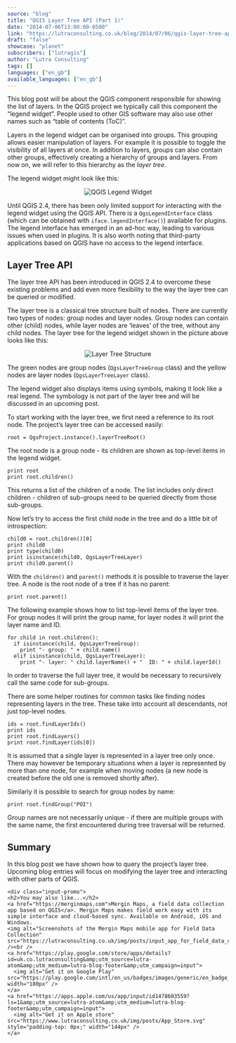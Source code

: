 ```yaml
---
source: "blog"
title: "QGIS Layer Tree API (Part 1)"
date: "2014-07-06T13:00:00-0500"
link: "https://lutraconsulting.co.uk/blog/2014/07/06/qgis-layer-tree-api-part-1/"
draft: "false"
showcase: "planet"
subscribers: ["lutragis"]
author: "Lutra Consulting"
tags: []
languages: ["en_gb"]
available_languages: ["en_gb"]
---
```


<p>This blog post will be about the QGIS component responsible for showing the list of layers.
In the QGIS project we typically call this component the “legend widget”. People used to other GIS software
may also use other names such as “table of contents (ToC)”.</p>

<p>Layers in the legend widget can be organised into groups. This grouping allows easier manipulation
of layers. For example it is possible to toggle the visibility of all layers at once. In addition to
layers, groups can also contain other groups, effectively creating a hierarchy of groups and layers.
From now on, we will refer to this hierarchy as the <em>layer tree</em>.</p>

<!-- more -->

<p>The legend widget might look like this:</p>

<p align="center"><img alt="QGIS Legend Widget" src="https://www.lutraconsulting.co.uk/img/posts/qgis_legend_widget.png" /></p>

<p>Until QGIS 2.4, there has been only limited support for interacting with the legend widget using the QGIS API.
There is a <code class="highlighter-rouge">QgsLegendInterface</code> class (which can be obtained with <code class="highlighter-rouge">iface.legendInterface()</code>) available for
plugins. The legend interface has emerged in an ad-hoc way, leading to various issues when used in plugins.
It is also worth noting that third-party applications based on QGIS have no access to the legend
interface.</p>

<h2 id="layer-tree-api">Layer Tree API</h2>

<p>The layer tree API has been introduced in QGIS 2.4 to overcome these existing problems and add even
more flexibility to the way the layer tree can be queried or modified.</p>

<p>The layer tree is a classical tree structure built of nodes. There are currently two types
of nodes: group nodes and layer nodes. Group nodes can contain other (child) nodes, while layer nodes
are ‘leaves’ of the tree, without any child nodes. The layer tree for the legend widget shown
in the picture above looks like this:</p>

<p align="center"><img alt="Layer Tree Structure" src="https://www.lutraconsulting.co.uk/img/posts/qgis_layer_tree_structure.png" /></p>

<p>The green nodes are group nodes (<code class="highlighter-rouge">QgsLayerTreeGroup</code> class) and the yellow nodes
are layer nodes (<code class="highlighter-rouge">QgsLayerTreeLayer</code> class).</p>

<p>The legend widget also displays items using symbols, making it look like a real legend. The symbology
is not part of the layer tree and will be discussed in an upcoming post.</p>

<p>To start working with the layer tree, we first need a reference to its root node.
The project’s layer tree can be accessed easily:</p>

<div class="highlighter-rouge"><div class="highlight"><pre class="highlight"><code>root = QgsProject.instance().layerTreeRoot()
</code></pre></div></div>

<p>The root node is a group node - its children are shown as top-level items in the legend widget.</p>

<div class="highlighter-rouge"><div class="highlight"><pre class="highlight"><code>print root
print root.children()
</code></pre></div></div>

<p>This returns a list of the children of a node. The list includes only direct children - children of sub-groups
need to be queried directly from those sub-groups.</p>

<p>Now let’s try to access the first child node in the tree and do a little bit of introspection:</p>

<div class="highlighter-rouge"><div class="highlight"><pre class="highlight"><code>child0 = root.children()[0]
print child0
print type(child0)
print isinstance(child0, QgsLayerTreeLayer)
print child0.parent()
</code></pre></div></div>

<p>With the <code class="highlighter-rouge">children()</code> and <code class="highlighter-rouge">parent()</code> methods it is possible to traverse the layer tree. A node is the root node
of a tree if it has no parent:</p>

<div class="highlighter-rouge"><div class="highlight"><pre class="highlight"><code>print root.parent()
</code></pre></div></div>

<p>The following example shows how to list top-level items of the layer tree. For group nodes it will
print the group name, for layer nodes it will print the layer name and ID.</p>

<div class="highlighter-rouge"><div class="highlight"><pre class="highlight"><code>for child in root.children():
  if isinstance(child, QgsLayerTreeGroup):
    print "- group: " + child.name()
  elif isinstance(child, QgsLayerTreeLayer):
    print "- layer: " child.layerName() + "  ID: " + child.layerId()
</code></pre></div></div>

<p>In order to traverse the full layer tree, it would be necessary to recursively call the same code for sub-groups.</p>

<p>There are some helper routines for common tasks like finding nodes representing layers in the tree.
These take into account all descendants, not just top-level nodes.</p>

<div class="highlighter-rouge"><div class="highlight"><pre class="highlight"><code>ids = root.findLayerIds()
print ids
print root.findLayers()
print root.findLayer(ids[0])
</code></pre></div></div>

<p>It is assumed that a single layer is represented in a layer tree only once. There may however be temporary situations
when a layer is represented by more than one node, for example when moving nodes (a new node is created before
the old one is removed shortly after).</p>

<p>Similarly it is possible to search for group nodes by name:</p>

<div class="highlighter-rouge"><div class="highlight"><pre class="highlight"><code>print root.findGroup("POI")
</code></pre></div></div>

<p>Group names are not necessarily unique - if there are multiple groups with the same name, the first
encountered during tree traversal will be returned.</p>

<h2 id="summary">Summary</h2>

<p>In this blog post we have shown how to query the project’s layer tree. Upcoming blog entries will
focus on modifying the layer tree and interacting with other parts of QGIS.</p>

    <div class="input-promo">
    <h2>You may also like...</h2>
    <a href="https://merginmaps.com">Mergin Maps, a field data collection app based on QGIS</a>. Mergin Maps makes field work easy with its simple interface and cloud-based sync. Available on Android, iOS and Windows.
    <img alt="Screenshots of the Mergin Maps mobile app for Field Data Collection" src="https://lutraconsulting.co.uk/img/posts/input_app_for_field_data_collection.jpg" /><br />
    <a href="https://play.google.com/store/apps/details?id=uk.co.lutraconsulting&amp;utm_source=lutra-atom&amp;utm_medium=lutra-blog-footer&amp;utm_campaign=input">
      <img alt="Get it on Google Play" src="https://play.google.com/intl/en_us/badges/images/generic/en_badge_web_generic.png" width="180px" />
    </a>
    <a href="https://apps.apple.com/us/app/input/id1478603559?ls=1&amp;utm_source=lutra-atom&amp;utm_medium=lutra-blog-footer&amp;utm_campaign=input">
      <img alt="Get it on Apple store" src="https://www.lutraconsulting.co.uk/img/posts/App_Store.svg" style="padding-top: 0px;" width="144px" />
    </a>
  </div>
